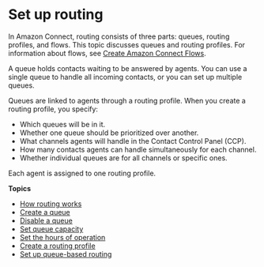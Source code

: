 # Set up routing<a name="connect-queues"></a>

In Amazon Connect, routing consists of three parts: queues, routing profiles, and flows\. This topic discusses queues and routing profiles\. For information about flows, see [Create Amazon Connect Flows](connect-contact-flows.md)\.

A queue holds contacts waiting to be answered by agents\. You can use a single queue to handle all incoming contacts, or you can set up multiple queues\.

Queues are linked to agents through a routing profile\. When you create a routing profile, you specify: 
+ Which queues will be in it\.
+ Whether one queue should be prioritized over another\.
+ What channels agents will handle in the Contact Control Panel \(CCP\)\. 
+ How many contacts agents can handle simultaneously for each channel\.
+ Whether individual queues are for all channels or specific ones\.

Each agent is assigned to one routing profile\.

**Topics**
+ [How routing works](about-routing.md)
+ [Create a queue](create-queue.md)
+ [Disable a queue](disable-a-queue.md)
+ [Set queue capacity](set-maximum-queue-limit.md)
+ [Set the hours of operation](set-hours-operation.md)
+ [Create a routing profile](routing-profiles.md)
+ [Set up queue\-based routing](set-up-queue-based-routing.md)